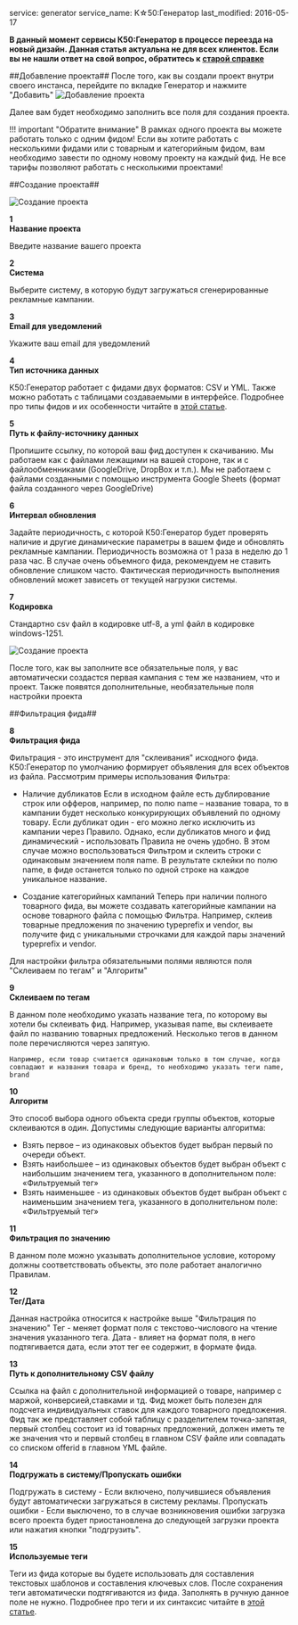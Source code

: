 service: generator
service_name: K☆50:Генератор
last_modified: 2016-05-17

**В данный момент сервисы К50:Генератор в процессе переезда на новый дизайн. Данная статья актуальна не для всех клиентов. Если вы не нашли ответ на свой вопрос, обратитесь к [старой справке](https://wiki.k50.ru/index.php?title=K50_%D0%93%D0%B5%D0%BD%D0%B5%D1%80%D0%B0%D1%82%D0%BE%D1%80_2.0)**

##Добавление проекта##
После того, как вы создали проект внутри своего инстанса, перейдите по вкладке Генератор и нажмите "Добавить"
![Добавление проекта](/generator/start/sozdanie_proekta.png)

Далее вам будет необходимо заполнить все поля для создания проекта.

!!! important "Обратите внимание"
	В рамках одного проекта вы можете работать только с одним фидом! Если вы хотите работать с несколькими фидами или с товарным и категорийным фидом, вам необходимо завести по одному новому проекту на каждый фид. 
    Не все тарифы позволяют работать с несколькими проектами!

##Создание проекта##

![Создание проекта](/generator/start/sozdanie_proekta1.png)

**<div class="dig">1</div><div class="header">Название проекта</div>**

Введите название вашего проекта

**<div class="dig">2</div><div class="header">Система</div>**

Выберите систему, в которую будут загружаться сгенерированные рекламные кампании.

**<div class="dig">3</div><div class="header">Email для уведомлений</div>**

Укажите ваш email для уведомлений

**<div class="dig">4</div><div class="header">Тип источника данных</div>**

К50:Генератор работает с фидами двух форматов: CSV и YML. Также можно работать с таблицами создаваемыми в интерфейсе. Подробнее про типы фидов и их особенности читайте в [этой статье](http://help.k50.ru/generator/feed/).


**<div class="dig">5</div><div class="header">Путь к файлу-источнику данных</div>**

Пропишите ссылку, по которой ваш фид доступен к скачиванию.
Мы работаем как с файлами лежащими на вашей стороне, так и с файлообменниками (GoogleDrive, DropBox и т.п.). Мы не работаем с файлами созданными с помощью инструмента Google Sheets (формат файла созданного через GoogleDrive)

**<div class="dig">6</div><div class="header">Интервал обновления</div>**

Задайте периодичность, с которой К50:Генератор будет проверять наличие и другие динамические параметры в вашем фиде и обновлять рекламные кампании. 
Периодичность возможна от 1 раза в неделю до 1 раза час. 
В случае очень объемного фида, рекомендуем не ставить обновление слишком часто. 
Фактическая периодичность выполнения обновлений может зависеть от текущей нагрузки системы.

**<div class="dig">7</div><div class="header">Кодировка</div>**

Стандартно csv файл в кодировке utf-8, а yml файл в кодировке windows-1251.

![Создание проекта](/generator/start/sozdanie_proekta2.png)

После того, как вы заполните все обязательные поля, у вас автоматически создастся первая кампания с тем же названием, что и проект. Также появятся дополнительные, необязательные поля настройки проекта

##Фильтрация фида##

**<div class="dig">8</div><div class="header">Фильтрация фида</div>**

Фильтрация - это инструмент для "склеивания" исходного фида. 
К50:Генератор по умолчанию формирует объявления для всех объектов из файла. Рассмотрим примеры использования Фильтра:

- Наличие дубликатов
Если в исходном файле есть дублирование строк или офферов, например, по полю name – название товара, то в кампании будет несколько конкурирующих объявлений по одному товару. Если дубликат один - его можно легко исключить из кампании через Правило. Однако, если дубликатов много и фид динамический - использовать Правила не очень удобно. В этом случае можно воспользоваться Фильтром и склеить строки с одинаковым значением поля name. В результате склейки по полю name, в фиде останется только по одной строке на каждое уникальное название.

- Создание категорийных кампаний
Теперь при наличии полного товарного фида, вы можете создавать категорийные кампании на основе товарного файла с помощью Фильтра. Например, склеив товарные предложения по значению typeprefix и vendor, вы получите фид с уникальными строчками для каждой пары значений typeprefix и vendor.

Для настройки фильтра обязательными полями являются поля "Склеиваем по тегам" и "Алгоритм"

**<div class="dig">9</div><div class="header">Склеиваем по тегам</div>**

В данном поле необходимо указать название тега, по которому вы хотели бы склеивать фид.
Например, указывая name, вы склеиваете файл по названию товарных предложений. 
Несколько тегов в данном поле перечисляются через запятую.

`Например, если товар считается одинаковым только в том случае, когда совпадают и названия товара и бренд, то необходимо указать теги name, brand`

**<div class="dig">10</div><div class="header">Алгоритм</div>**

Это способ выбора одного объекта среди группы объектов, которые склеиваются в один. Допустимы следующие варианты алгоритма:

- Взять первое – из одинаковых объектов будет выбран первый по очереди объект.
- Взять наибольшее – из одинаковых объектов будет выбран объект с наибольшим значением тега, указанного в дополнительном поле: «Фильтруемый тег»
- Взять наименьшее - из одинаковых объектов будет выбран объект с наименьшим значением тега, указанного в дополнительном поле: «Фильтруемый тег»

**<div class="dig">11</div><div class="header">Фильтрация по значению</div>**

В данном поле можно указывать дополнительное условие, которому должны соответствовать объекты, это поле работает аналогично Правилам.

**<div class="dig">12</div><div class="header">Тег/Дата</div>**

Данная настройка относится к настройке выше "Фильтрация по значению"
Тег -  меняет формат поля с текстово-числового на чтение значения указанного тега.
Дата - влияет на формат поля, в него подтягивается дата, если этот тег ее содержит, в формате фида.

**<div class="dig">13</div><div class="header">Путь к дополнительному CSV файлу</div>**

Ссылка на файл с дополнительной информацией о товаре, например с маржой, конверсией,ставками и тд. Фид может быть полезен для подсчета индивидуальных ставок для каждого товарного предложения. Фид так же представляет собой таблицу с разделителем точка-запятая, первый столбец состоит из id товарных предложений, должен иметь те же значения что и первый столбец в главном CSV файле или совпадать со списком offerid в главном YML файле.

**<div class="dig">14</div><div class="header">Подгружать в систему/Пропускать ошибки</div>**

Подгружать в систему - Если включено, получившиеся объявления будут автоматически загружаться в систему рекламы.
Пропускать ошибки - Если выключено, то в случае возникновения ошибки загрузка всего проекта будет приостановлена до следующей загрузки проекта или нажатия кнопки "подгрузить".


**<div class="dig">15</div><div class="header">Используемые теги</div>**

Теги из фида которые вы будете использовать для составления текстовых шаблонов и составления ключевых слов. После сохранения теги автоматически подтягиваются из фида. Заполнять в ручную данное поле не нужно.
Подробнее про теги и их синтаксис читайте в [этой статье](http://help.k50.ru/generator/functions/tags/).
